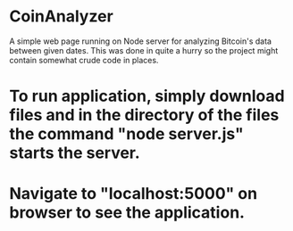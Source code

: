 # CoinAnalyzer
A simple web page running on Node server for analyzing Bitcoin's data between given dates. 
This was done in quite a hurry so the project might contain somewhat crude code in places.

# To run application, simply download files and in the directory of the files the command "node server.js" starts the server.
# Navigate to "localhost:5000" on browser to see the application.
